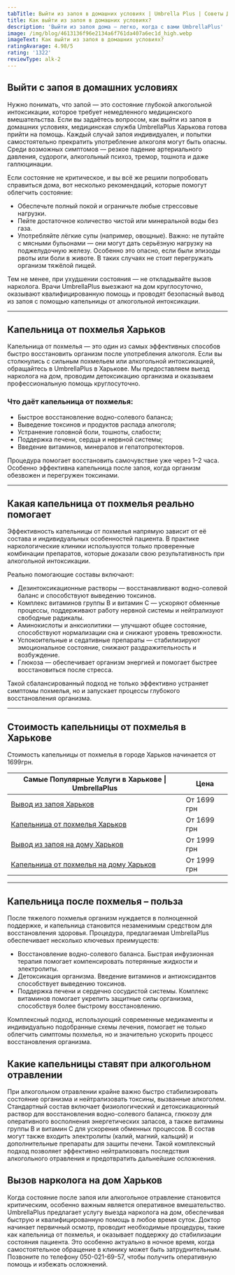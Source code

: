 ```yaml
---
tabTitle: Выйти из запоя в домашних условиях | Umbrella Plus | Советы Доктора
title: Как выйти из запоя в домашних условиях?
description: 'Выйти из запоя дома — легко, когда с вами UmbrellaPlus'
image: /img/blog/4613136f96e2134a6f761da407a6ec1d_high.webp
imageText: Как выйти из запоя в домашних условиях?
ratingAvarage: 4.98/5
rating: '1322'
reviewType: alk-2
---
```


## Выйти с запоя в домашних условиях

Нужно понимать, что запой — это состояние глубокой алкогольной интоксикации, которое требует немедленного медицинского вмешательства. Если вы задаётесь вопросом, как выйти из запоя в домашних условиях, медицинская служба UmbrellaPlus Харькова готова прийти на помощь. Каждый случай запоя индивидуален, и попытки самостоятельно прекратить употребление алкоголя могут быть опасны. Среди возможных симптомов — резкое падение артериального давления, судороги, алкогольный психоз, тремор, тошнота и даже галлюцинации.

Если состояние не критическое, и вы всё же решили попробовать справиться дома, вот несколько рекомендаций, которые помогут облегчить состояние:

* Обеспечьте полный покой и ограничьте любые стрессовые нагрузки.
* Пейте достаточное количество чистой или минеральной воды без газа.
* Употребляйте лёгкие супы (например, овощные).
  Важно: не путайте с мясными бульонами — они могут дать серьёзную нагрузку на поджелудочную железу. Особенно это опасно, если были эпизоды рвоты или боли в животе. В таких случаях не стоит перегружать организм тяжёлой пищей.

Тем не менее, при ухудшении состояния — не откладывайте вызов нарколога. Врачи UmbrellaPlus выезжают на дом круглосуточно, оказывают квалифицированную помощь и проводят безопасный вывод из запоя с помощью капельницы от алкогольной интоксикации.

***

## Капельница от похмелья Харьков

Капельница от похмелья — это один из самых эффективных способов быстро восстановить организм после употребления алкоголя. Если вы столкнулись с сильным похмельем или алкогольной интоксикацией, обращайтесь в UmbrellaPlus в Харькове. Мы предоставляем выезд нарколога на дом, проводим детоксикацию организма и оказываем профессиональную помощь круглосуточно.

### Что даёт капельница от похмелья:

* Быстрое восстановление водно-солевого баланса;
* Выведение токсинов и продуктов распада алкоголя;
* Устранение головной боли, тошноты, слабости;
* Поддержка печени, сердца и нервной системы;
* Введение витаминов, минералов и гепатопротекторов.

Процедура помогает восстановить самочувствие уже через 1–2 часа. Особенно эффективна капельница после запоя, когда организм обезвожен и перегружен токсинами.

***

## Какая капельница от похмелья реально помогает

Эффективность капельницы от похмелья напрямую зависит от её состава и индивидуальных особенностей пациента. В практике наркологические клиники используются только проверенные комбинации препаратов, которые доказали свою результативность при алкогольной интоксикации.

Реально помогающие составы включают:

* Дезинтоксикационные растворы — восстанавливают водно-солевой баланс и способствуют выведению токсинов.
* Комплекс витаминов группы B и витамин C — ускоряют обменные процессы, поддерживают работу нервной системы и нейтрализуют свободные радикалы.
* Аминокислоты и анксиолитики — улучшают общее состояние, способствуют нормализации сна и снижают уровень тревожности.
* Успокоительные и седативные препараты — стабилизируют эмоциональное состояние, снижают раздражительность и возбуждение.
* Глюкоза — обеспечивает организм энергией и помогает быстрее восстановиться после стресса.

Такой сбалансированный подход не только эффективно устраняет симптомы похмелья, но и запускает процессы глубокого восстановления организма.

***

## Стоимость капельницы от похмелья в Харькове

Стоимость капельницы от похмелья в городе Харьков начинается от 1699грн.

| Самые Популярные Услуги в Харькове \| UmbrellaPlus                                                                    | Цена        |
| --------------------------------------------------------------------------------------------------------------------- | ----------- |
| [Вывод из запоя Харьков](https://umbrella-plus.com.ua/kharkiv/vivod-iz-zapoia-kharkiv/)                               | От 1699 грн |
| [Капельница от похмелья Харьков](https://umbrella-plus.com.ua/kharkiv/kapelnica_ot_alkogola_kharkiv/)                 | От 1699 грн |
| [Вывод из запоя на дому Харьков](https://umbrella-plus.com.ua/kharkiv/vivod-iz-zapoia-na-domy-kharkiv/)               | От 1999 грн |
| [Капельница от похмелья на дому Харьков](https://umbrella-plus.com.ua/kharkiv/kapelnica_ot_alkogola_na_domy_kharkiv/) | От 1999 грн |

***

## Капельница после похмелья – польза

После тяжелого похмелья организм нуждается в полноценной поддержке, и капельница становится незаменимым средством для восстановления здоровья. Процедура, предлагаемая UmbrellaPlus обеспечивает несколько ключевых преимуществ:

* Восстановление водно-солевого баланса. Быстрая инфузионная терапия помогает компенсировать потерянные жидкости и электролиты.
* Детоксикация организма. Введение витаминов и антиоксидантов способствует выведению токсинов.
* Поддержка печени и сердечно сосудистой системы. Комплекс витаминов помогает укрепить защитные силы организма, способствуя более быстрому восстановлению.

Комплексный подход, использующий современные медикаменты и индивидуально подобранные схемы лечения, помогает не только облегчить симптомы похмелья, но и значительно ускорить процесс восстановления организма.

## Какие капельницы ставят при алкогольном отравлении

При алкогольном отравлении крайне важно быстро стабилизировать состояние организма и нейтрализовать токсины, вызванные алкоголем.  Стандартный состав включает физиологический и детоксикационный раствор для восстановления водно-солевого баланса, глюкозу для оперативного восполнения энергетических запасов, а также витамины группы B и витамин C для ускорения обменных процессов. В состав могут также входить электролиты (калий, магний, кальций) и дополнительные препараты для защиты печени. Такой комплексный подход позволяет эффективно нейтрализовать последствия алкогольного отравления и предотвратить дальнейшие осложнения.

## Вызов нарколога на дом Харьков

Когда состояние после запоя или алкогольное отравление становится критическим, особенно важным является оперативное вмешательство. UmbrellaPlus предлагает услугу выезда нарколога на дом, обеспечивая быструю и квалифицированную помощь в любое время суток. Доктор начинает первичный осмотр, проводит необходимые процедуры, такие как капельница от похмелья, и оказывает поддержку до стабилизации состояния пациента. Это особенно актуально в ночное время, когда самостоятельное обращение в клинику может быть затруднительным. Позвоните по телефону 050-021-69-57, чтобы получить оперативную помощь и избежать осложнений.
